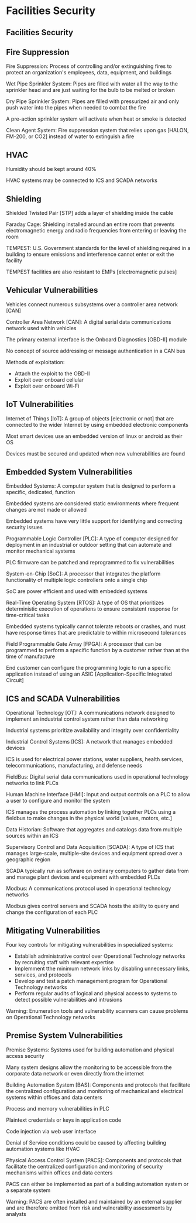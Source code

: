 # Facilities Security # 

## Facilities Security ## 

## Fire Suppression ## 

Fire Suppression: Process of controlling and/or extinguishing fires to protect an organization's employees, data, equipment, and buildings 

Wet Pipe Sprinkler System: Pipes are filled with water all the way to the sprinkler head and are just waiting for the bulb to be melted or broken 

Dry Pipe Sprinkler System: Pipes are filled with pressurized air and only push water into the pipes when needed to combat the fire 

A pre-action sprinkler system will activate when heat or smoke is detected 

Clean Agent System: Fire suppression system that relies upon gas [HALON, FM-200, or CO2] instead of water to extinguish a fire 

## HVAC ## 

Humidity should be kept around 40% 

HVAC systems may be connected to ICS and SCADA networks 

## Shielding ## 

Shielded Twisted Pair [STP] adds a layer of shielding inside the cable 

Faraday Cage: Shielding installed around an entire room that prevents electromagnetic energy and radio frequencies from entering or leaving the room 

TEMPEST: U.S. Government standards for the level of shielding required in a building to ensure emissions and interference cannot enter or exit the facility 

TEMPEST facilities are also resistant to EMPs [electromagnetic pulses] 

## Vehicular Vulnerabilities ## 

Vehicles connect numerous subsystems over a controller area network [CAN] 

Controller Area Network [CAN]: A digital serial data communications network used within vehicles 

The primary external interface is the Onboard Diagnostics [OBD-II] module 

No concept of source addressing or message authentication in a CAN bus 

Methods of exploitation: 
* Attach the exploit to the OBD-II 
* Exploit over onboard cellular 
* Exploit over onboard Wi-Fi 

## IoT Vulnerabilities ## 

Internet of Things [IoT]: A group of objects [electronic or not] that are connected to the wider Internet by using embedded electronic components 

Most smart devices use an embedded version of linux or android as their OS 

Devices must be secured and updated when new vulnerabilities are found 

## Embedded System Vulnerabilities ## 

Embedded Systems: A computer system that is designed to perform a specific, dedicated, function 

Embedded systems are considered static environments where frequent changes are not made or allowed 

Embedded systems have very little support for identifying and correcting security issues 

Programmable Logic Controller [PLC]: A type of computer designed for deployment in an industrial or outdoor setting that can automate and monitor mechanical systems 

PLC firmware can be patched and reprogrammed to fix vulnerabilities 

System-on-Chip [SoC]: A processor that integrates the platform functionality of multiple logic controllers onto a single chip 

SoC are power efficient and used with embedded systems 

Real-Time Operating System [RTOS]: A type of OS that prioritizes deterministic execution of operations to ensure consistent response for time-critical tasks 

Embedded systems typically cannot tolerate reboots or crashes, and must have response times that are predictable to within microsecond tolerances 

Field Programmable Gate Array [FPGA]: A processor that can be programmed to perform a specific function by a customer rather than at the time of manufacture 

End customer can configure the programming logic to run a specific application instead of using an ASIC [Application-Specific Integrated Circuit] 

## ICS and SCADA Vulnerabilities ## 

Operational Technology [OT]: A communications network designed to implement an industrial control system rather than data networking  

Industrial systems prioritize availability and integrity over confidentiality 

Industrial Control Systems [ICS]: A network that manages embedded devices 

ICS is used for electrical power stations, water suppliers, health services, telecommunications, manufacturing, and defense needs 

FieldBus: Digital serial data communications used in operational technology networks to link PLCs 

Human Machine Interface [HMI]: Input and output controls on a PLC to allow a user to configure and monitor the system 

ICS manages the process automation by linking together PLCs using a fieldbus to make changes in the physical world [values, motors, etc.] 

Data Historian: Software that aggregates and catalogs data from multiple sources within an ICS 

Supervisory Control and Data Acquisition [SCADA]: A type of ICS that manages large-scale, multiple-site devices and equipment spread over a geographic region 

SCADA typically run as software on ordinary computers to gather data from and manage plant devices and equipment with embedded PLCs 

Modbus: A communications protocol used in operational technology networks 

Modbus gives control servers and SCADA hosts the ability to query and change the configuration of each PLC 

## Mitigating Vulnerabilities ## 

Four key controls for mitigating vulnerabilities in specialized systems: 
* Establish administrative control over Operational Technology networks by recruiting staff with relevant expertise 
* Implemment tthe minimum network links by disabling unnecessary links, services, and protocols 
* Develop and test a patch management program for Operational Technology networks 
* Perform regular audits of logical and physical access to systems to detect possible vulnerabilities and intrusions 

Warning: Enumeration tools and vulnerability scanners can cause problems on Operational Technology networks 

## Premise System Vulnerabilities ## 

Premise Systems: Systems used for building automation and physical access security 

Many system designs allow the monitoring to be accessible from the corporate data network or even directly from the internet 

Building Automation System [BAS]: Components and protocols that facilitate the centralized configuration and monitoring of mechanical and electrical systems within offices and data centers 

Process and memory vulnerabilities in PLC 

Plaintext credentials or keys in application code 

Code injection via web user interface 

Denial of Service conditions could be caused by affecting building automation systems like HVAC 

Physical Access Control System [PACS]: Components and protocols that facilitate the centralized configuration and monitoring of security mechanisms within offices and data centers 

PACS can either be implemented as part of a building automation system or a separate system 

Warning: PACS are often installed and maintained by an external supplier and are therefore omitted from risk and vulnerability assessments by analysts 
